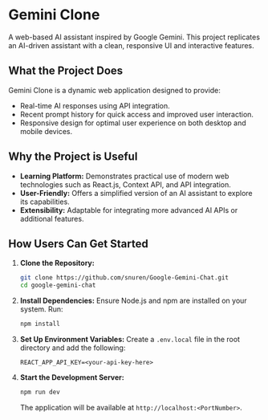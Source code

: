 # Gemini Clone

A web-based AI assistant inspired by Google Gemini. This project replicates an AI-driven assistant with a clean, responsive UI and interactive features.

## What the Project Does

Gemini Clone is a dynamic web application designed to provide:
- Real-time AI responses using API integration.
- Recent prompt history for quick access and improved user interaction.
- Responsive design for optimal user experience on both desktop and mobile devices.

## Why the Project is Useful

- **Learning Platform:** Demonstrates practical use of modern web technologies such as React.js, Context API, and API integration.
- **User-Friendly:** Offers a simplified version of an AI assistant to explore its capabilities.
- **Extensibility:** Adaptable for integrating more advanced AI APIs or additional features.

## How Users Can Get Started

1. **Clone the Repository:**
   ```bash
   git clone https://github.com/snuren/Google-Gemini-Chat.git
   cd google-gemini-chat
   ```

2. **Install Dependencies:**
   Ensure Node.js and npm are installed on your system. Run:
   ```bash
   npm install
   ```

3. **Set Up Environment Variables:**
   Create a `.env.local` file in the root directory and add the following:
   ```plaintext
   REACT_APP_API_KEY=<your-api-key-here>
   ```

4. **Start the Development Server:**
   ```bash
   npm run dev
   ```
   The application will be available at `http://localhost:<PortNumber>`.

